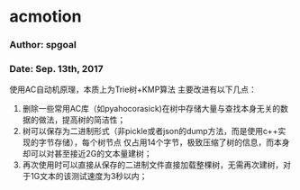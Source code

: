 # acmotion
### Author: spgoal
### Date: Sep. 13th, 2017
使用AC自动机原理，本质上为Trie树+KMP算法
主要改进有以下几点：
1. 删除一些常用AC库（如pyahocorasick)在树中存储大量与查找本身无关的数据的做法，提高树的简洁性；
2. 树可以保存为二进制形式（非pickle或者json的dump方法，而是使用c++实现的字节存储），每个树节点
仅占用14个字节，极致压缩了树的信息，而本身却可以对甚至接近2G的文本量建树；
3. 再次使用时可以直接从保存的二进制文件直接加载整棵树，无需再次建树，对于1G文本的该测试速度为3秒以内；
